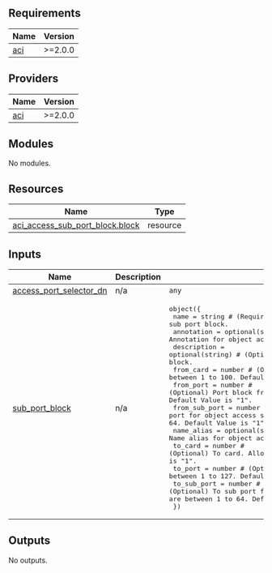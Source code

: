 <!-- BEGIN_TF_DOCS -->
## Requirements

| Name | Version |
|------|---------|
| <a name="requirement_aci"></a> [aci](#requirement\_aci) | >=2.0.0 |

## Providers

| Name | Version |
|------|---------|
| <a name="provider_aci"></a> [aci](#provider\_aci) | >=2.0.0 |

## Modules

No modules.

## Resources

| Name | Type |
|------|------|
| [aci_access_sub_port_block.block](https://registry.terraform.io/providers/CiscoDevNet/aci/latest/docs/resources/access_sub_port_block) | resource |

## Inputs

| Name | Description | Type | Default | Required |
|------|-------------|------|---------|:--------:|
| <a name="input_access_port_selector_dn"></a> [access\_port\_selector\_dn](#input\_access\_port\_selector\_dn) | n/a | `any` | n/a | yes |
| <a name="input_sub_port_block"></a> [sub\_port\_block](#input\_sub\_port\_block) | n/a | <pre>object({<br>    name          = string # (Required) Name of Object access sub port block.<br>    annotation    = optional(string) # (Optional) Annotation for object access sub port block.<br>    description   = optional(string) # (Optional) Description for object access sub port block.<br>    from_card     = number # (Optional) From card. Allowed Values are between 1 to 100. Default Value is "1".<br>    from_port     = number # (Optional) Port block from port Allowed Values are between 1 to 127. Default Value is "1".<br>    from_sub_port = number # (Optional) From sub port for object access sub port block. Allowed Values are between 1 to 64. Default Value is "1".<br>    name_alias    = optional(string) # (Optional) Name alias for object access sub port block.<br>    to_card       = number # (Optional) To card. Allowed Values are between 1 to 100. Default Value is "1".<br>    to_port       = number # (Optional) To port. Allowed Values are between 1 to 127. Default Value is "1".<br>    to_sub_port   = number # (Optional) To sub port for object access sub port block. Allowed Values are between 1 to 64. Default Value is "1".<br>  })</pre> | n/a | yes |

## Outputs

No outputs.
<!-- END_TF_DOCS -->
